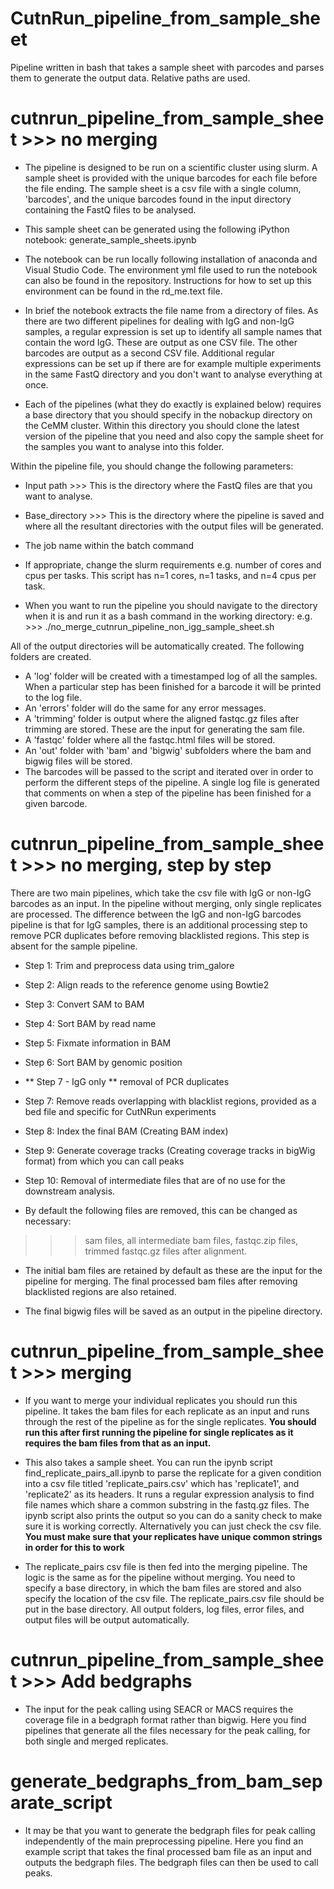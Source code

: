 # CutnRun_pipeline_from_sample_sheet

Pipeline written in bash that takes a sample sheet with parcodes and parses them to generate the output data. Relative paths are used.

# cutnrun_pipeline_from_sample_sheet >>> no merging
- The pipeline is designed to be run on a scientific cluster using slurm. A sample sheet is provided with the unique barcodes for each file before the file ending. The sample sheet is a csv file with a single column, 'barcodes', and the unique barcodes found in the input directory containing the FastQ files to be analysed.

- This sample sheet can be generated using the following iPython notebook: generate_sample_sheets.ipynb

- The notebook can be run locally following installation of anaconda and Visual Studio Code. The environment yml file used to run the notebook can also be found in the repository. Instructions for how to set up this environment can be found in the rd_me.text file.

- In brief the notebook extracts the file name from a directory of files. As there are two different pipelines for dealing with IgG and non-IgG samples, a regular expression is set up to identify all sample names that contain the word IgG. These are output as one CSV file. The other barcodes are output as a second CSV file. Additional regular expressions can be set up if there are for example multiple experiments in the same FastQ directory and you don't want to analyse everything at once.

- Each of the pipelines (what they do exactly is explained below) requires a base directory that you should specify in the nobackup directory on the CeMM cluster. Within this directory you should clone the latest version of the pipeline that you need and also copy the sample sheet for the samples you want to analyse into this folder.

Within the pipeline file, you should change the following parameters:
- Input path >>> This is the directory where the FastQ files are that you want to analyse.
- Base_directory >>> This is the directory where the pipeline is saved and where all the resultant directories with the output files will be generated.
- The job name within the batch command
- If appropriate, change the slurm requirements e.g. number of cores and cpus per tasks. This script has n=1 cores, n=1 tasks, and n=4 cpus per task.

- When you want to run the pipeline you should navigate to the directory when it is and run it as a bash command in the working directory: e.g. >>> ./no_merge_cutnrun_pipeline_non_igg_sample_sheet.sh


All of the output directories will be automatically created. The following folders are created.
- A 'log' folder will be created with a timestamped log of all the samples. When a particular step has been finished for a barcode it will be printed to the log file.
- An 'errors' folder will do the same for any error messages.
- A 'trimming' folder is output where the aligned fastqc.gz files after trimming are stored. These are the input for generating the sam file.
- A 'fastqc' folder where all the fastqc.html files will be stored.
- An 'out' folder with 'bam' and 'bigwig' subfolders where the bam and bigwig files will be stored.
- The barcodes will be passed to the script and iterated over in order to perform the different steps of the pipeline. A single log file is generated that comments on when a step of the pipeline has been finished for a given barcode.

# cutnrun_pipeline_from_sample_sheet >>> no merging, step by step
There are two main pipelines, which take the csv file with IgG or non-IgG barcodes as an input. In the pipeline without merging, only single replicates are processed. The difference between the IgG and non-IgG barcodes pipeline is that for IgG samples, there is an additional processing step to remove PCR duplicates before removing blacklisted regions. This step is absent for the sample pipeline.

- Step 1: Trim and preprocess data using trim_galore

- Step 2: Align reads to the reference genome using Bowtie2

- Step 3: Convert SAM to BAM

- Step 4: Sort BAM by read name

- Step 5: Fixmate information in BAM

- Step 6: Sort BAM by genomic position

- ** Step 7 - IgG only ** removal of PCR duplicates

- Step 7: Remove reads overlapping with blacklist regions, provided as a bed file and specific for CutNRun experiments

- Step 8: Index the final BAM (Creating BAM index)

- Step 9: Generate coverage tracks (Creating coverage tracks in bigWig format) from which you can call peaks

- Step 10: Removal of intermediate files that are of no use for the downstream analysis.

- By default the following files are removed, this can be changed as necessary:

>>> sam files, all intermediate bam files, fastqc.zip files, trimmed fastqc.gz files after alignment.

- The initial bam files are retained by default as these are the input for the pipeline for merging. The final processed bam files after removing blacklisted regions are also retained.

- The final bigwig files will be saved as an output in the pipeline directory.


# cutnrun_pipeline_from_sample_sheet >>> merging
- If you want to merge your individual replicates you should run this pipeline. It takes the bam files for each replicate as an input and runs through the rest of the pipeline as for the single replicates. **You should run this after first running the pipeline for single replicates as it requires the bam files from that as an input.**

- This also takes a sample sheet. You can run the ipynb script find_replicate_pairs_all.ipynb to parse the replicate for a given condition into a csv file titled 'replicate_pairs.csv' which has 'replicate1', and 'replicate2' as its headers. It runs a regular expression analysis to find file names which share a common substring in the fastq.gz files.  The ipynb script also prints the output so you can do a sanity check to make sure it is working correctly. Alternatively you can just check the csv file. **You must make sure that your replicates have unique common strings in order for this to work**

- The replicate_pairs csv file is then fed into the merging pipeline. The logic is the same as for the pipeline without merging. You need to specify a base directory, in which the bam files are stored and also specify the location of the csv file. The replicate_pairs.csv file should be put in the base directory. All output folders, log files, error files, and output files will be output automatically.

# cutnrun_pipeline_from_sample_sheet >>> Add bedgraphs
- The input for the peak calling using SEACR or MACS requires the coverage file in a bedgraph format rather than bigwig. Here you find pipelines that generate all the files necessary for the peak calling, for both single and merged replicates.

# generate_bedgraphs_from_bam_separate_script
- It may be that you want to generate the bedgraph files for peak calling independently of the main preprocessing pipeline. Here you find an example script that takes the final processed bam file as an input and outputs the bedgraph files. The bedgraph files can then be used to call peaks.
